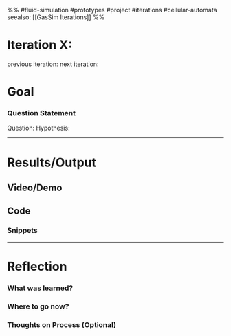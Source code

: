 %%
#fluid-simulation #prototypes #project #iterations #cellular-automata 
seealso: [[GasSim Iterations]]
%%
# Iteration X: 
previous iteration:
next iteration: 

# Goal 

### Question Statement
Question: 
Hypothesis: 

---
# Results/Output


## Video/Demo


## Code


### Snippets



---

# Reflection

### What was learned?

### Where to go now?

### Thoughts on Process (Optional)

